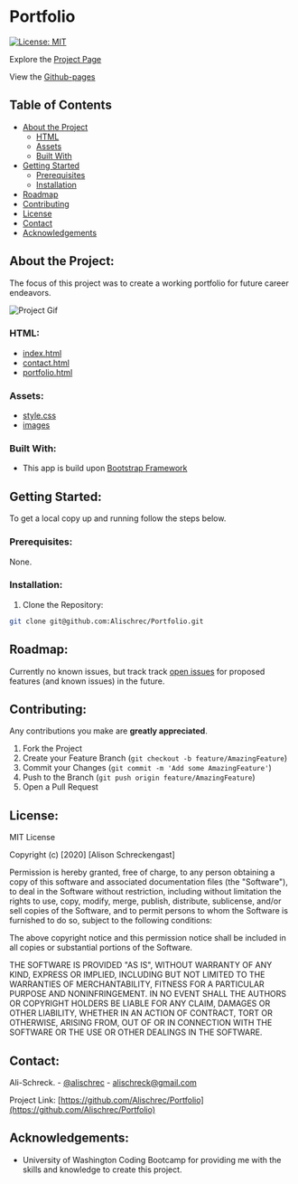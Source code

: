# Portfolio

[![License: MIT](https://img.shields.io/badge/License-MIT-yellow.svg)](https://opensource.org/licenses/MIT)

Explore the [Project Page](https://github.com/Alischrec/Portfolio)

View the [Github-pages](https://alischrec.github.io/Portfolio/)

## Table of Contents

* [About the Project](#about-the-project)
  * [HTML](#html)
  * [Assets](#Assets)
  * [Built With](#built-with)
* [Getting Started](#getting-started)
  * [Prerequisites](#prerequisites)
  * [Installation](#installation)
* [Roadmap](#roadmap)
* [Contributing](#contributing)
* [License](#License)
* [Contact](#contact)
* [Acknowledgements](#acknowledgements)

## About the Project:
The focus of this project was to create a working portfolio for future career endeavors.

![Project Gif](./public/images/gif.gif)

### HTML:
* [index.html](https://github.com/Alischrec/Portfolio/blob/master/index.html)
* [contact.html](https://github.com/Alischrec/Portfolio/blob/master/contact.html)
* [portfolio.html](https://github.com/Alischrec/Portfolio/blob/master/portfolio.html)

### Assets:
* [style.css](https://github.com/Alischrec/Portfolio/blob/master/assets/css/style.css)
* [images](https://github.com/Alischrec/Portfolio/tree/master/assets/images)

### Built With:
* This app is build upon [Bootstrap Framework](https://getbootstrap.com/)

## Getting Started:
To get a local copy up and running follow the steps below.

### Prerequisites:
None.

### Installation:
1. Clone the Repository:
```sh
git clone git@github.com:Alischrec/Portfolio.git
```

## Roadmap:
Currently no known issues, but track track [open issues](https://github.com/Alischrec/Portfolio/issues ) for proposed features (and known issues) in the future.


## Contributing:
Any contributions you make are **greatly appreciated**.

1. Fork the Project
2. Create your Feature Branch (`git checkout -b feature/AmazingFeature`)
3. Commit your Changes (`git commit -m 'Add some AmazingFeature'`)
4. Push to the Branch (`git push origin feature/AmazingFeature`)
5. Open a Pull Request

## License:

MIT License

Copyright (c) [2020] [Alison Schreckengast]

Permission is hereby granted, free of charge, to any person obtaining a copy
of this software and associated documentation files (the "Software"), to deal
in the Software without restriction, including without limitation the rights
to use, copy, modify, merge, publish, distribute, sublicense, and/or sell
copies of the Software, and to permit persons to whom the Software is
furnished to do so, subject to the following conditions:

The above copyright notice and this permission notice shall be included in all
copies or substantial portions of the Software.

THE SOFTWARE IS PROVIDED "AS IS", WITHOUT WARRANTY OF ANY KIND, EXPRESS OR
IMPLIED, INCLUDING BUT NOT LIMITED TO THE WARRANTIES OF MERCHANTABILITY,
FITNESS FOR A PARTICULAR PURPOSE AND NONINFRINGEMENT. IN NO EVENT SHALL THE
AUTHORS OR COPYRIGHT HOLDERS BE LIABLE FOR ANY CLAIM, DAMAGES OR OTHER
LIABILITY, WHETHER IN AN ACTION OF CONTRACT, TORT OR OTHERWISE, ARISING FROM,
OUT OF OR IN CONNECTION WITH THE SOFTWARE OR THE USE OR OTHER DEALINGS IN THE
SOFTWARE.

## Contact:
Ali-Schreck. - [@alischrec](https://www.instagram.com/alischrec) - alischreck@gmail.com

Project Link: [https://github.com/Alischrec/Portfolio](https://github.com/Alischrec/Portfolio)

## Acknowledgements: 
* University of Washington Coding Bootcamp for providing me with the skills and knowledge to create this project. 

